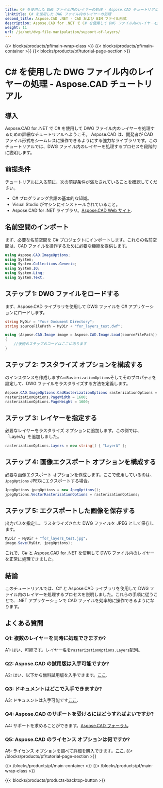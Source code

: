 ```yaml
---
title: C# を使用した DWG ファイル内のレイヤーの処理 - Aspose.CAD チュートリアル
linktitle: C# を使用した DWG ファイル内のレイヤーの処理
second_title: Aspose.CAD .NET - CAD および BIM ファイル形式
description: Aspose.CAD for .NET で C# を使用して DWG ファイル内のレイヤーを処理する方法を学びます。 CAD ファイルを効率的に操作するためのステップバイステップのガイド。
weight: 11
url: /ja/net/dwg-file-manipulation/support-of-layers/
---
```


{{< blocks/products/pf/main-wrap-class >}}
{{< blocks/products/pf/main-container >}}
{{< blocks/products/pf/tutorial-page-section >}}

# C# を使用した DWG ファイル内のレイヤーの処理 - Aspose.CAD チュートリアル

## 導入

Aspose.CAD for .NET で C# を使用して DWG ファイル内のレイヤーを処理するための詳細なチュートリアルへようこそ。 Aspose.CAD は、開発者が CAD ファイル形式をシームレスに操作できるようにする強力なライブラリです。このチュートリアルでは、DWG ファイル内のレイヤーを処理するプロセスを段階的に説明します。

## 前提条件

チュートリアルに入る前に、次の前提条件が満たされていることを確認してください。

- C# プログラミング言語の基本的な知識。
- Visual Studio がマシンにインストールされていること。
-  Aspose.CAD for .NET ライブラリ。[Aspose.CAD Web サイト](https://releases.aspose.com/cad/net/).

## 名前空間のインポート

まず、必要な名前空間を C# プロジェクトにインポートします。これらの名前空間は、CAD ファイルを操作するために必要な機能を提供します。

```csharp
using Aspose.CAD.ImageOptions;
using System;
using System.Collections.Generic;
using System.IO;
using System.Linq;
using System.Text;
```

## ステップ 1: DWG ファイルをロードする

まず、Aspose.CAD ライブラリを使用して DWG ファイルを C# アプリケーションにロードします。

```csharp
string MyDir = "Your Document Directory";
string sourceFilePath = MyDir + "for_layers_test.dwf";

using (Aspose.CAD.Image image = Aspose.CAD.Image.Load(sourceFilePath))
{
    //後続のステップのコードはここにあります
}
```

## ステップ 2: ラスタライズ オプションを構成する

のインスタンスを作成します`CadRasterizationOptions`そしてそのプロパティを設定して、DWG ファイルをラスタライズする方法を定義します。

```csharp
Aspose.CAD.ImageOptions.CadRasterizationOptions rasterizationOptions = new Aspose.CAD.ImageOptions.CadRasterizationOptions();
rasterizationOptions.PageWidth = 1600;
rasterizationOptions.PageHeight = 1600;
```

## ステップ 3: レイヤーを指定する

必要なレイヤーをラスタライズ オプションに追加します。この例では、「LayerA」を追加しました。

```csharp
rasterizationOptions.Layers = new string[] { "LayerA" };
```

## ステップ 4: 画像エクスポート オプションを構成する

必要な画像エクスポート オプションを作成します。ここで使用しているのは、`JpegOptions` JPEGにエクスポートする場合。

```csharp
JpegOptions jpegOptions = new JpegOptions();
jpegOptions.VectorRasterizationOptions = rasterizationOptions;
```

## ステップ 5: エクスポートした画像を保存する

出力パスを指定し、ラスタライズされた DWG ファイルを JPEG として保存します。

```csharp
MyDir = MyDir + "for_layers_test.jpg";
image.Save(MyDir, jpegOptions);
```

これで、C# と Aspose.CAD for .NET を使用して DWG ファイル内のレイヤーを正常に処理できました。

## 結論

このチュートリアルでは、C# と Aspose.CAD ライブラリを使用して DWG ファイル内のレイヤーを処理するプロセスを説明しました。これらの手順に従うことで、.NET アプリケーションで CAD ファイルを効率的に操作できるようになります。

## よくある質問

### Q1: 複数のレイヤーを同時に処理できますか?

 A1: はい、可能です。レイヤー名を`rasterizationOptions.Layers`配列。

### Q2: Aspose.CAD の試用版は入手可能ですか?

 A2: はい、以下から無料試用版を入手できます。[ここ](https://releases.aspose.com/).

### Q3: ドキュメントはどこで入手できますか?

 A3: ドキュメントは入手可能です[ここ](https://reference.aspose.com/cad/net/).

### Q4: Aspose.CAD のサポートを受けるにはどうすればよいですか?

 A4: サポートを求めることができます。[Aspose.CAD フォーラム](https://forum.aspose.com/c/cad/19).

### Q5: Aspose.CAD のライセンス オプションは何ですか?

 A5: ライセンス オプションを調べて詳細を購入できます。[ここ](https://purchase.aspose.com/buy).
{{< /blocks/products/pf/tutorial-page-section >}}

{{< /blocks/products/pf/main-container >}}
{{< /blocks/products/pf/main-wrap-class >}}

{{< blocks/products/products-backtop-button >}}
